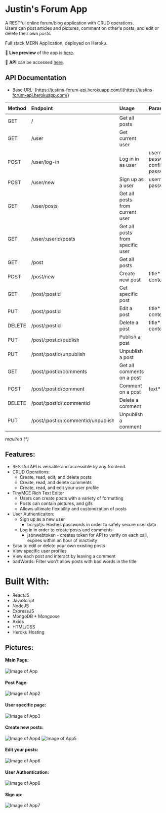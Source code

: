 # Justin's Forum App
A RESTful online forum/blog application with CRUD operations.
<br> Users can post articles and pictures, comment on other's posts, and edit or delete their own posts.

Full stack MERN Application, deployed on Heroku.

🔗 **Live preview** of the app is [here](https://justins-forum.herokuapp.com/).

🔗 **API** can be accessed [here](https://justins-forum-api.herokuapp.com/).

## API Documentation
* Base URL: [https://justins-forum-api.herokuapp.com/](https://justins-forum-api.herokuapp.com/)

| Method        | Endpoint       | Usage |Parameters| 🔒 |
| ------------- |:-------------| :-----|----| ---|
| GET      | / | Get all posts | |  |
| GET      | /user | Get current user | | ✅ |
| POST      | /user/log-in      |   Log in in as user |username*, password*, confirm-password*|
| POST | /user/new      |    Sign up as a user |username*, password*|
| GET | /user/posts |Get all posts from current user | | ✅|
| GET | /user/:userid/posts |Get all posts from specific user | | |
| GET | /post | Get all posts | |
| POST | /post/new | Create new post |title*, content*| ✅|
| GET | /post/:postid | Get specific post |  | |
| PUT | /post/:postid | Edit a post |title*, content*| ✅|
| DELETE | /post/:postid | Delete a post |title*, content*| ✅|
| PUT | /post/:postid/publish | Publish a post |  | ✅|
| PUT | /post/:postid/unpublish | Unpublish a post |  | ✅|
| GET | /post/:postid/comments | Get all comments on a post | |
| POST | /post/:postid/comment | Comment on a post |text*| ✅|
| DELETE | /post/:postid/:commentid | Delete a comment |  | ✅|
| PUT | /post/:postid/:commentid/unpublish | Unpublish a comment |  | ✅|

*required (\*)*

## Features: ##

* RESTful API is versatile and accessible by any frontend.
* CRUD Operations: 
   * Create, read, edit, and delete posts
   * Create, read, and delete comments
   * Create, read, and edit your user profile
* TinyMCE Rich Text Editor 
  * Users can create posts with a variety of formatting 
  * Posts can contain pictures, and gifs
  * Allows ultimate flexibility and customization of posts
* User Authenticaiton:
  * Sign up as a new user
    * bcryptjs: Hashes passwords in order to safely secure user data
  * Log in in order to create posts and comments
    * jsonwebtoken - creates token for API to verify on each call, expires within an hour of inactivity
* Easy to edit or delete your own existing posts
* View specific user profiles
* View each post and interact by leaving a comment
* badWords: Filter won't allow posts with bad words in the title

# Built With: #

* ReactJS
* JavaScript
* NodeJS
* ExpressJS
* MongoDB + Mongoose
* Axios
* HTML/CSS
* Heroku Hosting

## Pictures: ##

#### Main Page: ####
![Image of App](./images/Readme1.png)
#### Post Page: #### 
![Image of App2](./images/Readme2.png)
#### User specific page: #### 
![Image of App3](./images/Readme3.png)
#### Create new posts: #### 
![Image of App4](./images/Readme4.png)
![Image of App5](./images/Readme5.png)
#### Edit your posts: #### 
![Image of App6](./images/Readme6.png)
#### User Authentication: #### 
![Image of App8](./images/Readme8.png)
#### Sign up: #### 
![Image of App7](./images/Readme7.png)

